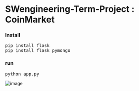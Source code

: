 # SWengineering-Term-Project : CoinMarket

### Install
<pre>
pip install flask
pip install flask_pymongo
</pre>

### run
<pre>
python app.py
</pre>

![image](https://github.com/ragnar725/SWengineering-Term-Project/assets/58600024/fa4b9518-ccaa-4fd7-a8b4-8365440ef046)
